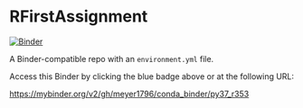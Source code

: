 # RFirstAssignment
[![Binder](http://mybinder.org/badge_logo.svg)](https://mybinder.org/v2/gh/meyer1796/conda_binder/py37_r353)

A Binder-compatible repo with an `environment.yml` file.

Access this Binder by clicking the blue badge above or at the following URL:

https://mybinder.org/v2/gh/meyer1796/conda_binder/py37_r353
